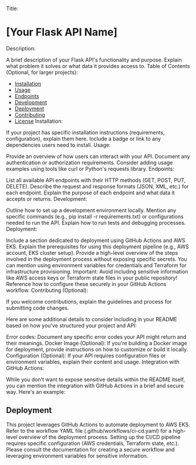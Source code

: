 Title:

# [Your Flask API Name]
Description:

A brief description of your Flask API's functionality and purpose. Explain what problem it solves or what data it provides access to.
Table of Contents (Optional, for larger projects):

* [Installation](#installation)
* [Usage](#usage)
* [Endpoints](#endpoints)
* [Development](#development)
* [Deployment](#deployment)
* [Contributing](#contributing)
* [License](#license)
Installation:

If your project has specific installation instructions (requirements, configuration), explain them here.
Include a badge or link to any dependencies users need to install.
Usage:

Provide an overview of how users can interact with your API.
Document any authentication or authorization requirements.
Consider adding usage examples using tools like curl or Python's requests library.
Endpoints:

List all available API endpoints with their HTTP methods (GET, POST, PUT, DELETE).
Describe the request and response formats (JSON, XML, etc.) for each endpoint.
Explain the purpose of each endpoint and what data it accepts or returns.
Development:

Outline how to set up a development environment locally.
Mention any specific commands (e.g., pip install -r requirements.txt) or configurations needed to run the API.
Explain how to run tests and debugging processes.
Deployment:

Include a section dedicated to deployment using GitHub Actions and AWS EKS.
Explain the prerequisites for using this deployment pipeline (e.g., AWS account, EKS cluster setup).
Provide a high-level overview of the steps involved in the deployment process without exposing specific secrets. You can mention using environment variables for credentials and Terraform for infrastructure provisioning.
Important: Avoid including sensitive information like AWS access keys or Terraform state files in your public repository! Reference how to configure these securely in your GitHub Actions workflow.
Contributing (Optional):

If you welcome contributions, explain the guidelines and process for submitting code changes.


Here are some additional details to consider including in your README based on how you've structured your project and API:

Error codes: Document any specific error codes your API might return and their meanings.
Docker Image (Optional): If you're building a Docker image for deployment, provide instructions on how to customize or build it locally.
Configuration (Optional): If your API requires configuration files or environment variables, explain their content and usage.
Integration with GitHub Actions:

While you don't want to expose sensitive details within the README itself, you can mention the integration with GitHub Actions in a brief and secure way. Here's an example:

## Deployment

This project leverages GitHub Actions to automate deployment to AWS EKS. Refer to the workflow YAML file (.github/workflows/ci-cd.yaml) for a high-level overview of the deployment process. Setting up the CI/CD pipeline requires specific configuration (AWS credentials, Terraform state, etc.). Please consult the documentation for creating a secure workflow and leveraging environment variables for sensitive information.